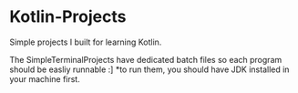 # Kotlin-Projects
Simple projects I built for learning Kotlin.

The SimpleTerminalProjects have dedicated batch files so each program should be easliy runnable :]
*to run them, you should have JDK installed in your machine first.
